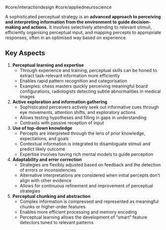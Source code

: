 #core/interactiondesign #core/appliedneuroscience

 A sophisticated perceptual strategy is an **advanced approach to perceiving and interpreting information from the environment to guide decision-making and actions.** It involves selectively attending to relevant stimuli, efficiently organising perceptual input, and mapping percepts to appropriate responses, often in an optimised way based on experience.

## Key Aspects

 1. **Perceptual learning and expertise**
	 - Through experience and training, perceptual skills can be honed to extract task-relevant information more efficiently
	 - Enables rapid pattern recognition and categorisation
	 - Examples: chess masters quickly perceiving meaningful board configurations, radiologists detecting subtle abnormalities in medical images
 2. **Active exploration and information gathering**
	 - Sophisticated perceivers actively seek out informative cues through eye movements, attention shifts, and exploratory actions
	 - Allows testing hypotheses and filling in gaps in understanding
	 - Contrasts with passive reception of input
 3. **Use of top-down knowledge**
	 - Percepts are interpreted through the lens of prior knowledge, expectations, and goals
	 - Contextual information is integrated to disambiguate stimuli and predict likely outcome
	 - Expertise involves having rich mental models to guide perception
 4. **Adaptability and error correction**
	 - Strategies are flexibly adjusted based on feedback and the detection of errors or inconsistencies
	 - Alternative interpretations are considered when initial percepts don’t align with other evidence
	 - Allows for continuous refinement and improvement of perceptual strategies
 5. **Perceptual chunking and abstraction**
	 - Complex information is compressed and represented as meaningful chunks or higher-order features
	 - Enables more efficient processing and memory encoding
	 - Perceptual learning allows the development of “smart” feature detectors tuned to relevant patterns
